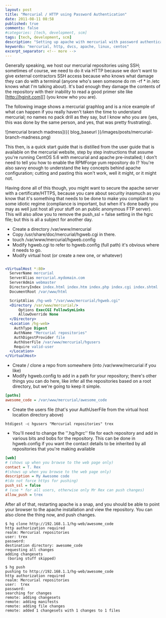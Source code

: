 ```yaml
---
layout: post
title: "Mercurial / HTTP using Password Authentication"
date: 2011-08-11 08:58
published: true
comments: false
#categories: [tech, development, scm]
tags: [tech, development, scm]
description: "Setting up apache with mercurial with password authentication"
keywords: "mercurial, http, dvcs, apache, linux, centos"
excerpt_separator: <!-- more -->
---
```


Generally speaking,  we host our mercurial repositories using SSH; sometimes of course, we need to do it via HTTP because we don't want to give external contractors SSH access because who knows what damage they can do with a terminal (anyone who's seen someone do rm -rf * in /etc knows what I'm talking about). It's bad enough they damage the contents of the repository with their inability to read a good primer site like [http://hginit.com][] (you know who you are).

<!-- more -->

The following image shows a mercurial graphlog and is a nice example of what can happen if you really haven't taken the time to understand mercurial; no names no pack drill as they say, but I know who you are (yes, this was done by the same person, and yes, that was pretty frustrating).

![mercurial branch madness]({{ blog_baseurl }}/images/posts/mercurial-branch-madness.png)

This then, is a quick start guide that is distilled from the user guide that is available on the mercurial website, step by step instructions that assume you're running CentOS 5.6 with mercurial and apache pre-installed; I don't need to tell you how to enable the RPMForge yum repository do I? You're also savvy enough to understand the key concepts behind apache configuration; cutting and pasting this won't work, well it might, or it might not.

Having done all of this though, you might want to secure the apache server with a certificate/HTTPS, because you care about security inasmuch as you know that it's something that needs to be done to make you compliant to some idiotic regime (compliance is important, but when it's done badly you may as well just host all your stuff on an public anonymous FTP server). This will also allow you to remove the push_ssl = false setting in the hgrc file; but this is all a subject for another day.

* Create a directory /var/www/mercurial
* Copy /usr/share/doc/mercurial/hgweb.cgi in there.
* touch /var/www/mercurial/hgweb.config
* Modify hgweb.cgi to refer to hgweb.config (full path) it's obvious where it needs to go.
* Modify virtual host (or create a new one, or whatever)

```apache

<VirtualHost *:80>
  ServerName mercurial
  ServerAlias mercurial.mydomain.com
  ServerAdmin webmaster
  DirectoryIndex index.html index.htm index.php index.cgi index.shtml
  DocumentRoot /var/www/html

  ScriptAlias /hg-web "/var/www/mercurial/hgweb.cgi"
  <Directory /var/www/mercurial/>
      Options ExecCGI FollowSymLinks
      AllowOverride None
  </Directory>
  <Location /hg-web>
    AuthType Digest
    AuthName "Mercurial repositories"
    AuthDigestProvider file
    AuthUserFile /var/www/mercurial/hgusers
    Require valid-user
  </Location>
</VirtualHost>
```

* Create / clone a repo from somewhere (into /var/www/mercurial if you like)
* Modify hgweb.config to add in a path for your repository; there's other things you can do here, like infer all the repositories based on a root directory, but we're going to keep it simple.

```ini
[paths]
awesome_code = /var/www/mercurial/awesome_code
```

* Create the users file (that's your AuthUserFile from the virtual host location directory above)

```console
htdigest -c hgusers "Mercurial repositories" trex
```

* You'll need to change the ''.hg/hgrc'' file for each repository and add in various bits and bobs for the repository. This can be done in hgweb.config if you want the contact details to be inherited by all repositories that you're making available

```ini
[web]
# (shows up when you browse to the web page only)
contact = T. Rex
#(shows up when you browse to the web page only)
description = My Awesome code
#(do not force https for pushing)
push_ssl = false
# (use * for all users, otherwise only Mr Rex can push changes)
allow_push = trex
```

After all of that, restarting apache is a snap, and you should be able to point your browser to the apache installation and view the repository. You can also clone the thing now, and push changes.

```console
$ hg clone http://192.168.1.1/hg-web/awesome_code
http authorization required
realm: Mercurial repositories
user: trex
password:
destination directory: awesome_code
requesting all changes
adding changesets
 (boring stuff skipped)

$ hg push
pushing to http://192.168.1.1/hg-web/awesome_code
http authorization required
realm: Mercurial repositories
user:  trex
password:
searching for changes
remote: adding changesets
remote: adding manifests
remote: adding file changes
remote: added 1 changesets with 1 changes to 1 files
```


[http://hginit.com]: http://hginit.com
